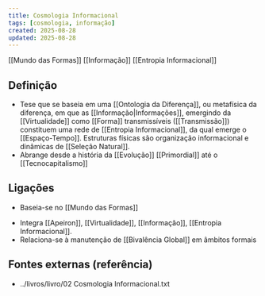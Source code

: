 ```yaml
---
title: Cosmologia Informacional
tags: [cosmologia, informação]
created: 2025-08-28
updated: 2025-08-28
---
```

[[Mundo das Formas]] [[Informação]] [[Entropia Informacional]]
## Definição
- Tese que se baseia em uma [[Ontologia da Diferença]], ou metafísica da diferença, em que as [[Informação|Informações]], emergindo da [[Virtualidade]] como [[Forma]] transmissíveis ([[Transmissão]]) constituem uma rede de [[Entropia Informacional]], da qual emerge o [[Espaço-Tempo]]. Estruturas físicas são organização informacional e dinâmicas de [[Seleção Natural]].
- Abrange desde a história da [[Evolução]] [[Primordial]] até o [[Tecnocapitalismo]]

## Ligações
* Baseia-se no [[Mundo das Formas]]
- Integra [[Apeiron]], [[Virtualidade]], [[Informação]], [[Entropia Informacional]].
- Relaciona-se à manutenção de [[Bivalência Global]] em âmbitos formais

## Fontes externas (referência)
- ../livros/livro/02 Cosmologia Informacional.txt


